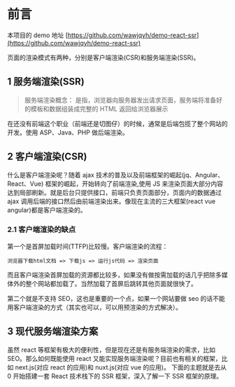 # 前言

本项目的 demo 地址 [https://github.com/wawjqyh/demo-react-ssr](https://github.com/wawjqyh/demo-react-ssr)

页面的渲染模式有两种，分别是客户端渲染(CSR)和服务端渲染(SSR)。

## 1 服务端渲染(SSR)

> 服务端渲染概念： 是指，浏览器向服务器发出请求页面，服务端将准备好的模板和数据组装成完整的 HTML 返回给浏览器展示

在还没有前端这个职业（前端还是切图仔）的时候，通常是后端包揽了整个网站的开发。使用 ASP、Java、PHP 做后端渲染。

## 2 客户端渲染(CSR)

什么是客户端渲染呢？随着 ajax 技术的普及以及前端框架的崛起(jq、Angular、React、Vue) 框架的崛起，开始转向了前端渲染,使用 JS 来渲染页面大部分内容达到局部刷新。就是后台只提供接口，前端只负责页面部分，页面内的数据通过 ajax 调用后端的接口然后由前端渲染出来。像现在主流的三大框架(react vue angular)都是客户端渲染的。

### 2.1 客户端渲染的缺点

第一个是首屏加载时间(TTFP)比较慢。客户端渲染的流程：

`浏览器下载html文档 => 下载js => 运行js代码 => 渲染页面`

而且客户端渲染首屏加载的资源都比较多，如果没有做按需加载的话几乎把除多媒体外的整个网站都加载了。当然加载了首屏后跳转其他页面就很快了。

第二个就是不支持 SEO，这也是重要的一个点，如果一个网站要做 seo 的话不能用客户端渲染的方式（其实也可以，可以用预渲染的方式解决）。

## 3 现代服务端渲染方案

虽然 react 等框架有极大的便利性，但是现在还是有服务端渲染的需求，比如 SEO。那么如何既能使用 react 又能实现服务端渲染呢？目前也有相关的框架，比如 next.js(对应 react 的应用)和 nuxt.js(对应 vue 的应用)。
下面的主题就是去从 0 开始搭建一套 React 技术栈下的 SSR 框架，深入了解一下 SSR 框架的原理。
